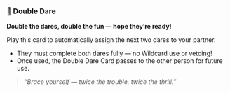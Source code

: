 ### 🔗 Double Dare  
**Double the dares, double the fun — hope they’re ready!**

Play this card to automatically assign the next two dares to your partner.

- They must complete both dares fully — no Wildcard use or vetoing!  
- Once used, the Double Dare Card passes to the other person for future use.

> *“Brace yourself — twice the trouble, twice the thrill.”*
